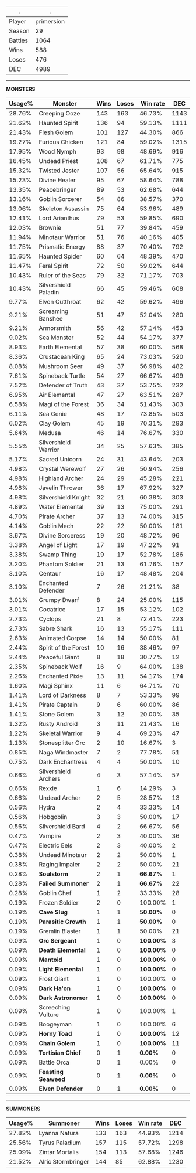 .|.
|-|-
Player|primersion
Season|29
Battles|1064
Wins|588
Loses|476
DEC|4989

---
**MONSTERS**

Usage%|Monster|Wins|Loses|Win rate|DEC|
-|-|-|-|-|-|
28.76%|Creeping Ooze|143|163|46.73%|1143|
21.62%|Haunted Spirit|136|94|59.13%|1111|
21.43%|Flesh Golem|101|127|44.30%|866|
19.27%|Furious Chicken|121|84|59.02%|1315|
17.95%|Wood Nymph|93|98|48.69%|916|
16.45%|Undead Priest|108|67|61.71%|775|
15.32%|Twisted Jester|107|56|65.64%|915|
15.23%|Divine Healer|95|67|58.64%|788|
13.35%|Peacebringer|89|53|62.68%|644|
13.16%|Goblin Sorcerer|54|86|38.57%|370|
13.06%|Skeleton Assassin|75|64|53.96%|489|
12.41%|Lord Arianthus|79|53|59.85%|690|
12.03%|Brownie|51|77|39.84%|459|
11.94%|Minotaur Warrior|51|76|40.16%|405|
11.75%|Prismatic Energy|88|37|70.40%|792|
11.65%|Haunted Spider|60|64|48.39%|470|
11.47%|Feral Spirit|72|50|59.02%|644|
10.43%|Ruler of the Seas|79|32|71.17%|703|
10.43%|Silvershield Paladin|66|45|59.46%|608|
9.77%|Elven Cutthroat|62|42|59.62%|496|
9.21%|Screaming Banshee|51|47|52.04%|280|
9.21%|Armorsmith|56|42|57.14%|453|
9.02%|Sea Monster|52|44|54.17%|377|
8.93%|Earth Elemental|57|38|60.00%|568|
8.36%|Crustacean King|65|24|73.03%|520|
8.08%|Mushroom Seer|49|37|56.98%|482|
7.61%|Spineback Turtle|54|27|66.67%|499|
7.52%|Defender of Truth|43|37|53.75%|232|
6.95%|Air Elemental|47|27|63.51%|287|
6.58%|Magi of the Forest|36|34|51.43%|303|
6.11%|Sea Genie|48|17|73.85%|503|
6.02%|Clay Golem|45|19|70.31%|293|
5.64%|Medusa|46|14|76.67%|330|
5.55%|Silvershield Warrior|34|25|57.63%|385|
5.17%|Sacred Unicorn|24|31|43.64%|203|
4.98%|Crystal Werewolf|27|26|50.94%|256|
4.98%|Highland Archer|24|29|45.28%|221|
4.98%|Javelin Thrower|36|17|67.92%|327|
4.98%|Silvershield Knight|32|21|60.38%|303|
4.89%|Water Elemental|39|13|75.00%|291|
4.70%|Pirate Archer|37|13|74.00%|315|
4.14%|Goblin Mech|22|22|50.00%|181|
3.67%|Divine Sorceress|19|20|48.72%|96|
3.38%|Angel of Light|17|19|47.22%|91|
3.38%|Swamp Thing|19|17|52.78%|186|
3.20%|Phantom Soldier|21|13|61.76%|157|
3.10%|Centaur|16|17|48.48%|204|
3.10%|Enchanted Defender|7|26|21.21%|38|
3.01%|Grumpy Dwarf|8|24|25.00%|115|
3.01%|Cocatrice|17|15|53.12%|102|
2.73%|Cyclops|21|8|72.41%|223|
2.73%|Sabre Shark|16|13|55.17%|111|
2.63%|Animated Corpse|14|14|50.00%|81|
2.44%|Spirit of the Forest|10|16|38.46%|97|
2.44%|Peaceful Giant|8|18|30.77%|12|
2.35%|Spineback Wolf|16|9|64.00%|138|
2.26%|Enchanted Pixie|13|11|54.17%|174|
1.60%|Magi Sphinx|11|6|64.71%|70|
1.41%|Lord of Darkness|8|7|53.33%|99|
1.41%|Pirate Captain|9|6|60.00%|86|
1.41%|Stone Golem|3|12|20.00%|35|
1.32%|Rusty Android|3|11|21.43%|16|
1.22%|Skeletal Warrior|9|4|69.23%|47|
1.13%|Stonesplitter Orc|2|10|16.67%|3|
0.85%|Naga Windmaster|7|2|77.78%|51|
0.75%|Dark Enchantress|4|4|50.00%|10|
0.66%|Silvershield Archers|4|3|57.14%|57|
0.66%|Rexxie|1|6|14.29%|3|
0.66%|Undead Archer|2|5|28.57%|13|
0.56%|Hydra|2|4|33.33%|14|
0.56%|Hobgoblin|3|3|50.00%|17|
0.56%|Silvershield Bard|4|2|66.67%|56|
0.47%|Vampire|2|3|40.00%|36|
0.47%|Electric Eels|2|3|40.00%|2|
0.38%|Undead Minotaur|2|2|50.00%|1|
0.38%|Raging Impaler|2|2|50.00%|21|
0.28%|**Soulstorm**|2|1|**66.67%**|1|
0.28%|**Failed Summoner**|2|1|**66.67%**|22|
0.28%|Goblin Chef|1|2|33.33%|28|
0.19%|Frozen Soldier|2|0|100.00%|1|
0.19%|**Cave Slug**|1|1|**50.00%**|0|
0.19%|**Parasitic Growth**|1|1|**50.00%**|0|
0.19%|Gremlin Blaster|1|1|50.00%|21|
0.09%|**Orc Sergeant**|1|0|**100.00%**|3|
0.09%|**Death Elemental**|1|0|**100.00%**|0|
0.09%|**Mantoid**|1|0|**100.00%**|0|
0.09%|**Light Elemental**|1|0|**100.00%**|0|
0.09%|Frost Giant|1|0|100.00%|0|
0.09%|**Dark Ha'on**|1|0|**100.00%**|0|
0.09%|**Dark Astronomer**|1|0|**100.00%**|0|
0.09%|Screeching Vulture|1|0|100.00%|1|
0.09%|Boogeyman|1|0|100.00%|6|
0.09%|**Horny Toad**|1|0|**100.00%**|12|
0.09%|**Chain Golem**|1|0|**100.00%**|11|
0.09%|**Tortisian Chief**|0|1|**0.00%**|0|
0.09%|Battle Orca|0|1|0.00%|0|
0.09%|**Feasting Seaweed**|0|1|**0.00%**|0|
0.09%|**Elven Defender**|0|1|**0.00%**|0|

---
**SUMMONERS**

Usage%|Summoner|Wins|Loses|Win rate|DEC|
-|-|-|-|-|-|
27.82%|Lyanna Natura|133|163|44.93%|1214|
25.56%|Tyrus Paladium|157|115|57.72%|1298|
25.09%|Zintar Mortalis|154|113|57.68%|1246|
21.52%|Alric Stormbringer|144|85|62.88%|1230|

